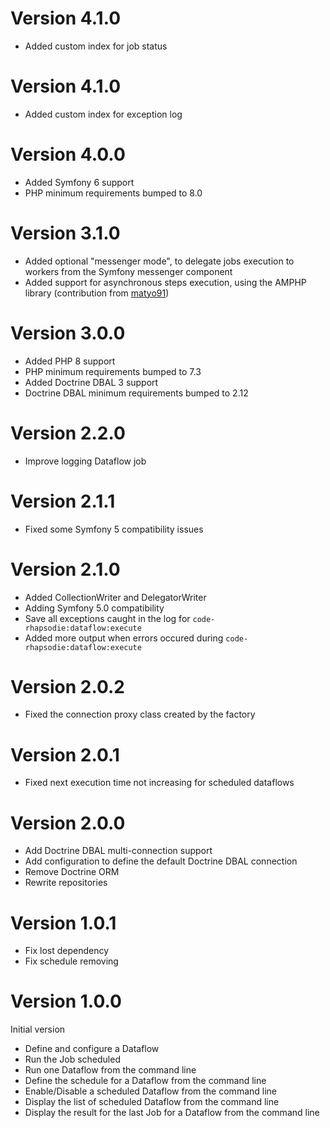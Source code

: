 # Version 4.1.0
* Added custom index for job status

# Version 4.1.0
* Added custom index for exception log

# Version 4.0.0

* Added Symfony 6 support
* PHP minimum requirements bumped to 8.0

# Version 3.1.0

* Added optional "messenger mode", to delegate jobs execution to workers from the Symfony messenger component
* Added support for asynchronous steps execution, using the AMPHP library (contribution from [matyo91](https://github.com/matyo91))

# Version 3.0.0

* Added PHP 8 support
* PHP minimum requirements bumped to 7.3
* Added Doctrine DBAL 3 support
* Doctrine DBAL minimum requirements bumped to 2.12

# Version 2.2.0

* Improve logging Dataflow job

# Version 2.1.1

* Fixed some Symfony 5 compatibility issues

# Version 2.1.0

* Added CollectionWriter and DelegatorWriter
* Adding Symfony 5.0 compatibility
* Save all exceptions caught in the log for `code-rhapsodie:dataflow:execute`
* Added more output when errors occured during `code-rhapsodie:dataflow:execute`

# Version 2.0.2

* Fixed the connection proxy class created by the factory

# Version 2.0.1

* Fixed next execution time not increasing for scheduled dataflows

# Version 2.0.0

* Add Doctrine DBAL multi-connection support
* Add configuration to define the default Doctrine DBAL connection
* Remove Doctrine ORM
* Rewrite repositories

# Version 1.0.1

* Fix lost dependency
* Fix schedule removing

# Version 1.0.0

Initial version

* Define and configure a Dataflow
* Run the Job scheduled
* Run one Dataflow from the command line
* Define the schedule for a Dataflow from the command line
* Enable/Disable a scheduled Dataflow from the command line
* Display the list of scheduled Dataflow from the command line
* Display the result for the last Job for a Dataflow from the command line
